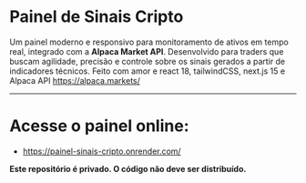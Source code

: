 # Painel de Sinais Cripto

Um painel moderno e responsivo para monitoramento de ativos em tempo real, integrado com a **Alpaca Market API**. Desenvolvido para traders que buscam agilidade, precisão e controle sobre os sinais gerados a partir de indicadores técnicos.
Feito com amor e react 18, tailwindCSS, next.js 15 e Alpaca API https://alpaca.markets/

---
# Acesse o painel online:
- https://painel-sinais-cripto.onrender.com/

**Este repositório é privado. O código não deve ser distribuído.**
